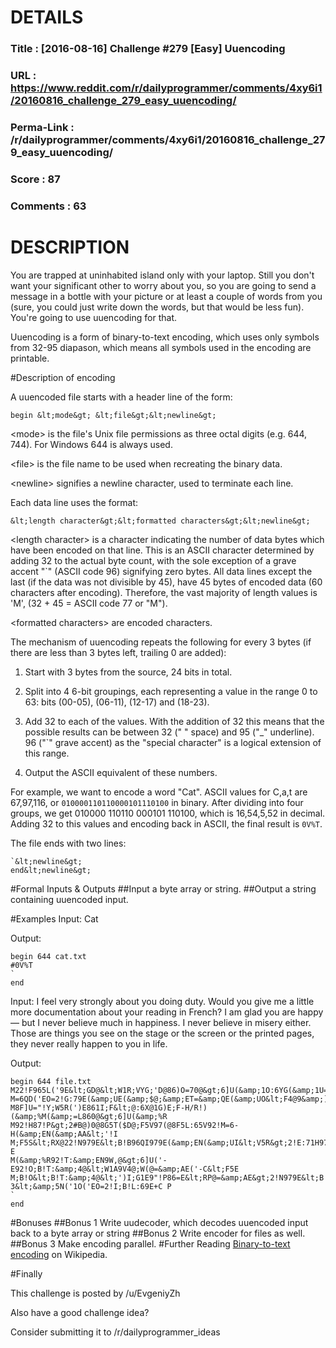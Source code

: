 # DETAILS
### Title      : [2016-08-16] Challenge #279 [Easy] Uuencoding
### URL        : https://www.reddit.com/r/dailyprogrammer/comments/4xy6i1/20160816_challenge_279_easy_uuencoding/
### Perma-Link : /r/dailyprogrammer/comments/4xy6i1/20160816_challenge_279_easy_uuencoding/
### Score      : 87
### Comments   : 63

# DESCRIPTION
You are trapped at uninhabited island only with your laptop. Still you don't want your significant other to worry about you, so you are going to send a message in a bottle with your picture or at least a couple of words from you (sure, you could just write down the words, but that would be less fun). You're going to use uuencoding for that.

Uuencoding is a form of binary-to-text encoding, which uses only symbols from 32-95 diapason, which means all symbols used in the encoding are printable.

#Description of encoding

A uuencoded file starts with a header line of the form:

    begin &lt;mode&gt; &lt;file&gt;&lt;newline&gt;

&lt;mode&gt; is the file's Unix file permissions as three octal digits (e.g. 644, 744). For Windows 644 is always used.

&lt;file&gt; is the file name to be used when recreating the binary data.

&lt;newline&gt; signifies a newline character, used to terminate each line.

Each data line uses the format:

    &lt;length character&gt;&lt;formatted characters&gt;&lt;newline&gt;

&lt;length character&gt; is a character indicating the number of data bytes which have been encoded on that line. This is an ASCII character determined by adding 32 to the actual byte count, with the sole exception of a grave accent "`" (ASCII code 96) signifying zero bytes. All data lines except the last (if the data was not divisible by 45), have 45 bytes of encoded data (60 characters after encoding). Therefore, the vast majority of length values is 'M', (32 + 45 = ASCII code 77 or "M").


&lt;formatted characters&gt; are encoded characters.

The mechanism of uuencoding repeats the following for every 3 bytes (if there are less than 3 bytes left, trailing 0 are added):

1. Start with 3 bytes from the source, 24 bits in total.

2. Split into 4 6-bit groupings, each representing a value in the range 0 to 63: bits (00-05), (06-11), (12-17) and (18-23).

3. Add 32 to each of the values. With the addition of 32 this means that the possible results can be between 32 (" " space) and 95 ("_" underline). 96 ("`" grave accent) as the "special character" is a logical extension of this range.

4. Output the ASCII equivalent of these numbers.


For example, we want to encode a word "Cat". ASCII values for C,a,t are 67,97,116, or  `010000110110000101110100` in binary. After dividing into four groups, we get 010000 110110 000101 110100, which is 16,54,5,52 in decimal. Adding 32 to this values and encoding back in ASCII, the final result is `0V%T`.

The file ends with two lines:

    `&lt;newline&gt;
    end&lt;newline&gt;
#Formal Inputs &amp; Outputs
##Input
a byte array or string.
##Output
a string containing uuencoded input.

#Examples
Input: Cat

Output:
 
    begin 644 cat.txt
    #0V%T
    `
    end

Input:
I feel very strongly about you doing duty. Would you give me a little more documentation about your reading in French? I am glad you are happy — but I never believe much in happiness. I never believe in misery either. Those are things you see on the stage or the screen or the printed pages, they never really happen to you in life.


Output:

    begin 644 file.txt
    M22!F965L('9E&lt;GD@&lt;W1R;VYG;'D@86)O=70@&gt;6]U(&amp;1O:6YG(&amp;1U='DN(%=O
    M=6QD('EO=2!G:79E(&amp;UE(&amp;$@;&amp;ET=&amp;QE(&amp;UO&lt;F4@9&amp;]C=6UE;G1A=&amp;EO;B!A
    M8F]U="!Y;W5R(')E861I;F&lt;@:6X@1G)E;F-H/R!)(&amp;%M(&amp;=L860@&gt;6]U(&amp;%R
    M92!H87!P&gt;2#B@)0@8G5T($D@;F5V97(@8F5L:65V92!M=6-H(&amp;EN(&amp;AA&lt;'!I
    M;F5S&lt;RX@22!N979E&lt;B!B96QI979E(&amp;EN(&amp;UI&lt;V5R&gt;2!E:71H97(N(%1H;W-E
    M(&amp;%R92!T:&amp;EN9W,@&gt;6]U('-E92!O;B!T:&amp;4@&lt;W1A9V4@;W(@=&amp;AE('-C&lt;F5E
    M;B!O&lt;B!T:&amp;4@&lt;')I;G1E9"!P86=E&lt;RP@=&amp;AE&gt;2!N979E&lt;B!R96%L;'D@:&amp;%P
    3&lt;&amp;5N('1O('EO=2!I;B!L:69E+C P
    `
    end

#Bonuses
##Bonus 1
Write uudecoder, which decodes uuencoded input back to a byte array or string
##Bonus 2
Write encoder for files as well.
##Bonus 3
Make encoding parallel.
#Further Reading
[Binary-to-text encoding](https://en.wikipedia.org/wiki/Binary-to-text_encoding) on Wikipedia.

#Finally

This challenge is posted by /u/EvgeniyZh

Also have a good challenge idea?

Consider submitting it to /r/dailyprogrammer_ideas